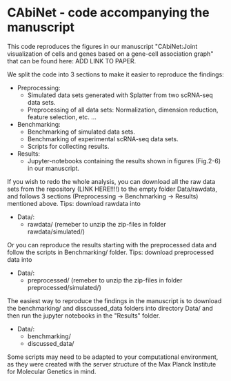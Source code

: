 
# CAbiNet - code accompanying the manuscript

This code reproduces the figures in our manuscript "CAbiNet:Joint visualization of cells and genes based on a gene-cell association graph" that can be found here: ADD LINK TO PAPER.


We split the code into 3 sections to make it easier to reproduce the findings:

* Preprocessing: 
    - Simulated data sets generated with Splatter from two scRNA-seq data sets.
    - Preprocessing of all data sets: Normalization, dimension reduction, feature selection, etc. ...
* Benchmarking:
    - Benchmarking of simulated data sets.
    - Benchmarking of experimental scRNA-seq data sets.
    - Scripts for collecting results.
* Results:
    - Jupyter-notebooks containing the results shown in figures (Fig.2-6) in our manuscript. 

If you wish to redo the whole analysis, you can download all the raw data sets from the repository (LINK HERE!!!!) to the empty folder Data/rawdata, and follows 3 sections (Preprocessing -> Benchmarking -> Results) mentioned above. Tips: download rawdata into
* Data/: 
    - rawdata/  (remeber to unzip the zip-files in folder rawdata/simulated/)

Or you can reproduce the results starting with the preprocessed data and follow the scripts in Benchmarking/ folder. Tips: download preprocessed data into
* Data/: 
    - preprocessed/ (remeber to unzip the zip-files in folder preprocessed/simulated/)

The easiest way to reproduce the findings in the manuscript is to download the benchmarking/ and disscussed_data folders into directory Data/ and then run the jupyter notebooks in the "Results" folder.
* Data/: 
    - benchmarking/  
    - discussed_data/

Some scripts may need to be adapted to your computational environment, as they were created with the server structure of the Max Planck Institute for Molecular Genetics in mind.